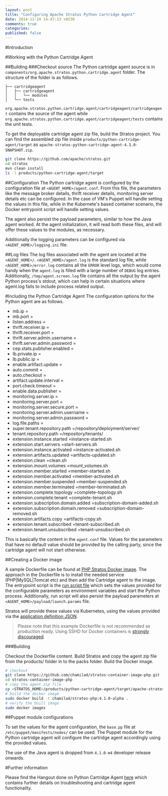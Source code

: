 ```yaml
---
layout: post
title: "Configuring Apache Stratos Python Cartridge Agent"
date: 2014-12-10 14:47:13 +0530
comments: true
categories:
published: false
---
```


#Introduction

#Working with the Python Cartridge Agent

##Building
###Checkout source
The Python cartridge agent source is in `components/org.apache.stratos.python.cartridge.agent` folder. The structure of the folder is as follows.

```
├── cartridgeagent
│   ├── cartridgeagent
│   │   └── modules
│   └── tests
```

`org.apache.stratos.python.cartridge.agent/cartridgeagent/cartridgeagent` contains the source of the agent while `org.apache.stratos.python.cartridge.agent/cartridgeagent/tests` contains the unit tests.

To get the deployable cartridge agent zip file, build the Stratos project. You can find the assembled zip file inside `products/python-cartridge-agent/target` as `apache-stratos-python-cartridge-agent-4.1.0-SNAPSHOT.zip`.

```bash
git clone https://github.com/apache/stratos.git
cd stratos
mvn clean install
ls -l products/python-cartridge-agent/target
```

##Configuration
The Python cartridge agent is configured by the configuration file at `<AGENT_HOME>/agent.conf`. From this file, the parameters like the message broker details, thrift receiver details, monitoring server details etc can be configured. In the case of VM's Puppet will handle setting the values in this file, while in the Kubernete's based container scenario, the Docker entrypoint script will handle setting values.

The agent also persist the payload parameters, similar to how the Java agent worked. At the agent initialization, it will read both these files, and will offer these values to the modules, as necessary.

Additionally the logging parameters can be configured via `<AGENT_HOME>/logging.ini` file.

##Log files
The log files associated with the agent are located at the `<AGENT_HOME>/`. `<AGENT_HOME>/agent.log` is the standard log file, while `<AGENT_HOME>/error.log` contains all the `ERROR` level logs, which would come handy when the `agent.log` is filled with a large number of `DEBUG` log entries. Additionally, `/tmp/agent.screen.log` file contains all the output by the agent Python process's stdout, which can help in certain situations where agent.log fails to include process related output.

#Including the Python Cartridge Agent
The configuration options for the Python agent are as follows.

* mb.ip                                 =
* mb.port                               =
* listen.address                        =
* thrift.receiver.ip                    =
* thrift.receiver.port                  =
* thrift.server.admin.username          =
* thrift.server.admin.password          =
* cep.stats.publisher.enabled           =
* lb.private.ip                         =
* lb.public.ip                          =
* enable.artifact.update                =
* auto.commit                           =
* auto.checkout                         =
* artifact.update.interval              =
* port.check.timeout                    =
* enable.data.publisher                 =
* monitoring.server.ip                  =
* monitoring.server.port                =
* monitoring.server.secure.port         =
* monitoring.server.admin.username      =
* monitoring.server.admin.password      =
* log.file.paths                        =
* super.tenant.repository.path          =/repository/deployment/server/
* tenant.repository.path                =/repository/tenants/
* extension.instance.started            =instance-started.sh
* extension.start.servers               =start-servers.sh
* extension.instance.activated          =instance-activated.sh
* extension.artifacts.updated           =artifacts-updated.sh
* extension.clean                       =clean.sh
* extension.mount.volumes               =mount_volumes.sh
* extension.member.started              =member-started.sh
* extension.member.activated            =member-activated.sh
* extension.member.suspended            =member-suspended.sh
* extension.member.terminated           =member-terminated.sh
* extension.complete.topology           =complete-topology.sh
* extension.complete.tenant             =complete-tenant.sh
* extension.subscription.domain.added   =subscription-domain-added.sh
* extension.subscription.domain.removed =subscription-domain-removed.sh
* extension.artifacts.copy              =artifacts-copy.sh
* extension.tenant.subscribed           =tenant-subscribed.sh
* extension.tenant.unsubscribed         =tenant-unsubscribed.sh

This is basically the content in the `agent.conf` file. Values for the parameters that have no default value should be provided by the calling party, since the cartridge agent will not start otherwise.

##Creating a Docker image

A sample Dockerfile can be found at [PHP Stratos Docker image](https://github.com/chamilad/stratos-container-image-php/blob/master/Dockerfile). The approach in the Dockerfile is to install the needed service (PHP|MySQL|Tomcat etc) and then add the Cartridge agent to the image. The entrypoint script is the [run script file](https://github.com/chamilad/stratos-container-image-php/blob/master/run) which sets the values provided for the configurable parameters as environment variables and start the Python process.  Additionally, run script will also persist the payload parameters at `<AGENT_HOME>/payload/launch.params` file.

Stratos will provide these values via Kubernetes, using the values provided via the [application definition JSON](https://cwiki.apache.org/confluence/display/STRATOS/4.1.0-M4+Testing+Grouping+with+Docker+Support#id-4.1.0-M4TestingGroupingwithDockerSupport-Deployinganapplicationdefinition).

> Please note that this example Dockerfile is not recommended as production ready. Using SSHD for Docker containers is [strongly discouraged](http://jpetazzo.github.io/2014/06/23/docker-ssh-considered-evil/).

###Building

Checkout the Dockerfile content. Build Stratos and copy the agent zip file from the products/ folder in to the packs folder. Build the Docker image.

```bash
# checkout
git clone https://github.com/chamilad/stratos-container-image-php.git
cd stratos-container-image-php
# copy the agent zip file
cp <STRATOS_HOME>/products/python-cartridge-agent/target/apache-stratos-python-cartridge-agent-4.1.0-SNAPSHOT.zip packs/
# build the docker image
sudo docker build -t chamilad/stratos-php:4.1.0-alpha .
# verify the built image
sudo docker images
```

##Puppet module configurations

To set the values for the agent configuration, the `base.pp` file at `/etc/puppet/manifests/nodes/` can be used. The Puppet module for the Python cartridge agent will configure the cartridge agent accordingly using the provided values.

The use of the Java agent is dropped from `4.1.0-m4` developer release onwards.

#Further information

Please find the Hangout done on Python Cartridge Agent [here](https://plus.google.com/events/c0rvi4fmeeloaa76np3cgnqpa84) which contains further details on troubleshooting and cartridge agent functionality.